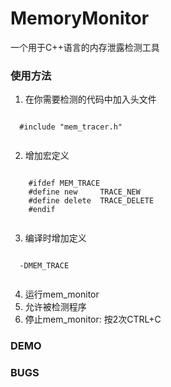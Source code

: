 MemoryMonitor
=============

一个用于C++语言的内存泄露检测工具

### 使用方法
  1. 在你需要检测的代码中加入头文件
  <pre><code>
  #include "mem_tracer.h"
  </pre></code>
  2. 增加宏定义
   <pre><code>
    #ifdef MEM_TRACE
    #define new     TRACE_NEW
    #define delete  TRACE_DELETE
    #endif
   </pre></code>
  3. 编译时增加定义 
  <pre><code>
  -DMEM_TRACE
	</pre></code>
  4. 运行mem\_monitor
  5. 允许被检测程序
  6. 停止mem\_monitor: 按2次CTRL+C
  
### DEMO

### BUGS

